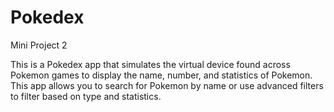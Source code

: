 # Pokedex
Mini Project 2

This is a Pokedex app that simulates the virtual device found across Pokemon games to display the name, number, and statistics of Pokemon. This app allows you to search for Pokemon by name or use advanced filters to filter based on type and statistics.

